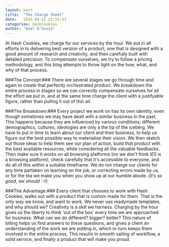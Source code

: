 ```yaml
---
layout: post
title:  "The Charge Sheet"
date:   2015-04-21 23:55:53
categories: hashcookies
author: "Axel D'Souza"
---
```


At Hash Cookies, we charge for our services by the hour. We put in all efforts in to delivering best version of a product, one that is designed with a good amount of research and creativity, and then carefully built with detailed precision. To compensate ourselves, we try to follow a pricing methodology, and this blog attempts to throw light on the how, what, and why of that process.

###The Concept:###
There are several stages we go through time and again to create that perfectly orchestrated product. We breakdown the entire process in stages so we can correctly compensate ourselves for all the effort we put in, and at the same time charge the client with a justifyable figure, rather than pulling it out of thin air. 

###The Breakdown:###
Every project we work on has its own identity, even though sometimes we may have dealt with a similar business in the past. This happens because they are influenced by various conditions; different demographics, cultures, ideologies are only a the tip of the iceberg. We have to put in time to learn about our client and their business, to help us figure out the best possible way to materialise their vision. We then sketch out those ideas to help them see our plan of action, build that product with the best available resources, while considering all the valuable feedbacks. Then make sure it works on all browsing platforms (no we don’t think *IE5* is a browsing platform), check carefully that it's accessible to everyone, and do all of this within a suitable timeframe. We do not charge our clients for any time partaken on learning on the job, or correcting errors made by us, or for the tea we make you when you show up at our humble abode. (*It’s so good, we should :-)*)

###The Advantage:###
Every client that chooses to work with Hash Cookies, walks out with a product that is custom made for them. That is the only way we know, and want to work. We never use readymade templates, and why should we? Creativity is a skill we harness. Charging by the hour gives us the liberty to think ‘out of the box’ every time we are approached for business. What can we do different? bigger? better? This nature of billing helps us find answers to these questions, and gives a client an understanding of the work we are putting in, which in-turn keeps them involved in the entire process. This results in smooth sailing of workflow, a solid service, and finally a product that will make you proud.


